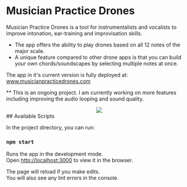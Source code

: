 # Musician Practice Drones

Musician Practice Drones is a tool for instrumentalists and vocalists to improve intonation, ear-training and improvisation skills.

- The app offers the ability to play drones based on all 12 notes of the major scale.
- A unique feature compared to other drone apps is that you can build your own chords/soundscapes by selecting multiple notes at once.

The app in it's current version is fully deployed at: <a href="http://www.musicianpracticedrones.com">www.musicianpracticedrones.com</a>

\*\* This is an ongoing project. I am currently working on more features including improving the audio looping and sound quality.

<div style="display:flex; justify-content:center">
<img src="https://github.com/skendanavian/musician-practice-drones/blob/main/docs/ScreenShot1.png?raw=true">
</div>
## Available Scripts

In the project directory, you can run:

### `npm start`

Runs the app in the development mode.\
Open [http://localhost:3000](http://localhost:3000) to view it in the browser.

The page will reload if you make edits.\
You will also see any lint errors in the console.
